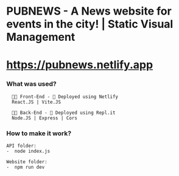 # PUBNEWS - A News website for events in the city! | Static Visual Management
# https://pubnews.netlify.app

<h3>What was used?</h3>

```
  👨‍💻 Front-End - 🚀 Deployed using Netlify
  React.JS | Vite.JS
```

```
  👨‍💻 Back-End - 🚀 Deployed using Repl.it
  Node.JS | Express | Cors
```

<h3>How to make it work?</h3>

```
API folder:
-  node index.js
```
```
Website folder:
-  npm run dev
```
